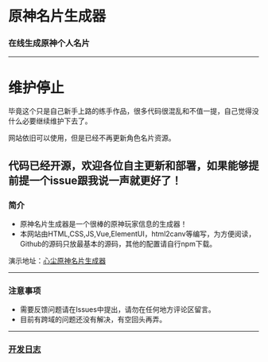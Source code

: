 # 原神名片生成器
### 在线生成原神个人名片
--- 
# 维护停止
毕竟这个只是自己新手上路的练手作品，很多代码很混乱和不值一提，自己觉得没什么必要继续维护下去了。

网站依旧可以使用，但是已经不再更新角色名片资源。

代码已经开源，欢迎各位自主更新和部署，如果能够提前提一个issue跟我说一声就更好了！
---
### 简介
+ 原神名片生成器是一个很棒的原神玩家信息的生成器！
+ 本网站由HTML,CSS,JS,Vue,ElementUI，html2canv等编写，为方便阅读，Github的源码只放最基本的源码，其他的配置请自行npm下载。

演示地址：[心尘原神名片生成器](https://my.wulvxinchen.cn/genshincard/)

---
### 注意事项
+ 需要反馈问题请在Issues中提出，请勿在任何地方评论区留言。
+ 目前有跨域的问题还没有解决，有空回头再弄。

---
### [开发日志](./Log.md)
